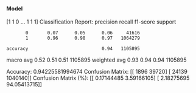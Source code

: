 #### Model
[1 1 0 ... 1 1 1]
Classification Report:
              precision    recall  f1-score   support

           0       0.07      0.05      0.06     41616
           1       0.96      0.98      0.97   1064279

    accuracy                           0.94   1105895
   macro avg       0.52      0.51      0.51   1105895
weighted avg       0.93      0.94      0.94   1105895

Accuracy: 0.94225581994674
Confusion Matrix:
[[   1896   39720]
 [  24139 1040140]]
Confusion Matrix (%):
[[ 0.17144485  3.59166105]
 [ 2.18275695 94.05413715]]
